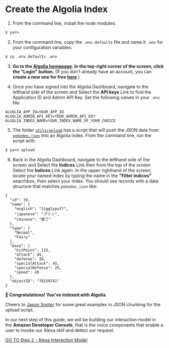 
# Create the Algolia Index

1. From the command line, install the node modules:
```bash
$ yarn
```

2. From the command line, copy the `.env.defaults` file and name it `.env` for your configuration variables: 
```bash
$ cp .env.defaults .env
```

3. **Go to the [Algolia homepage](https://www.algolia.com/). In the top-right corner of the screen, click the "Login" button.** (If you don't already have an account, you can **create a new one for free [here](https://www.algolia.com/users/sign_up)**.)


4. Once you have signed into the Algolia Dashboard, navigate to the lefthand side of the screen and Select the **API keys** Link to find the Application ID and Admin API Key. Set the following values in your `.env` file:
```
ALGOLIA_APP_ID=YOUR_APP_ID
ALGOLIA_ADMIN_API_KEY=YOUR_ADMIN_API_KEY
ALGOLIA_INDEX_NAME=YOUR_INDEX_NAME_OF_YOUR_CHOICE
``` 

5. The folder [`utils/upload`](../utils/upload/src/index.js) has a script that will push the JSON data from [`pokedex.json`](../utils/upload/src/pokedex.json) into an Algolia index. From the command line, run the script with:
```bash
$ yarn upload
```

6. Back in the Algolia Dashboard, navigate to the lefthand side of the screen and Select the **Indices** Link then from the top of the screen Select the **Indices** Link again. In the upper righthand of the screen, locate your named index by typing the name in the **"Filter indices"** searchbox, then select your index. You should see records with a data structure that matches `pokedex.json` like:

```
{
  "id": 39,
  "name": {
    "english": "Jigglypuff",
    "japanese": "プリン",
    "chinese": "胖丁"
  },
  "type": [
    "Normal",
    "Fairy"
  ],
  "base": {
    "hitPoint": 115,
    "attack": 45,
    "defense": 20,
    "specialAttack": 45,
    "specialDefense": 25,
    "speed": 20
  },
  "objectID": "78159741"
}
```

**🎉 Congratulations! You've indexed with Algolia**

Cheers to [Jason Sooter](https://twitter.com/functionalstoic) for some great examples in JSON chunking for the upload script.

In our next step of this guide, we will be building our interaction model in the **Amazon Developer Console**, that is the voice components that enable a user to invoke our Alexa skill and detect our request.

[GO TO Step 2 - Alexa Interaction Model](./alexa-console.md)